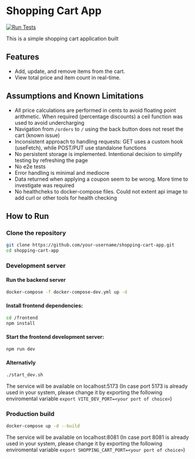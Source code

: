 # Shopping Cart App

[![Run Tests](https://github.com/AchilleasMich/shopping-cart-app/actions/workflows/test.yml/badge.svg)](https://github.com/AchilleasMich/shopping-cart-app/actions/workflows/test.yml)

This is a simple shopping cart application built

## Features

- Add, update, and remove items from the cart.
- View total price and item count in real-time.

## Assumptions and Known Limitations
- All price calculations are performed in cents to avoid floating point arithmetic. When required (percentage discounts) a ceil function was used to avoid undercharging
- Navigation from `/orders` to `/` using the back button does not reset the cart (known issue)
- Inconsistent approach to handling requests: GET uses a custom hook (useFetch), while POST/PUT use standalone functions
- No persistent storage is implemented. Intentional decision to simplify testing by refreshing the page
- No e2e tests
- Error handling is minimal and mediocre
- Data returned when applying a coupon seem to be wrong. More time to investigate was required
- No healthcheks to docker-compose files. Could not extent api image to add curl or other tools for health checking


## How to Run

### Clone the repository

```bash
git clone https://github.com/your-username/shopping-cart-app.git
cd shopping-cart-app
```

### Development server

#### Run the backend server

```bash
docker-compose -f docker-compose-dev.yml up -d
```

#### Install frontend dependencies:

```bash
cd /frontend
npm install
```

#### Start the frontend development server:

```bash
npm run dev
```

#### Alternativly

```bash
./start_dev.sh
```

The service will be available on localhost:5173
(In case port 5173 is already used in your system, please change it by exporting the following enviromental variable `export VITE_DEV_PORT=<your port of choice>`)

### Production build

```bash
docker-compose up -d --build
```

The service will be available on localhost:8081
(In case port 8081 is already used in your system, please change it by exporting the following enviromental variable `export SHOPPING_CART_PORT=<your port of choice>`)
